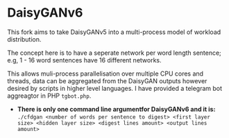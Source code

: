 # DaisyGANv6
This fork aims to take DaisyGANv5 into a multi-process model of workload distribution.

The concept here is to have a seperate network per word length sentence; e.g, 1 - 16 word sentences have 16 different networks.

This allows muli-process parallelisation over multiple CPU cores and threads, data can be aggregated from the DaisyGAN outputs however desired by scripts in higher level languages. I have provided a telegram bot aggreagtor in PHP `tgbot.php`.

- **There is only one command line argumentfor DaisyGANv6 and it is:**<br>
`./cfdgan <number of words per sentence to digest> <first layer size> <hidden layer size> <digest lines amount> <output lines amount>`
